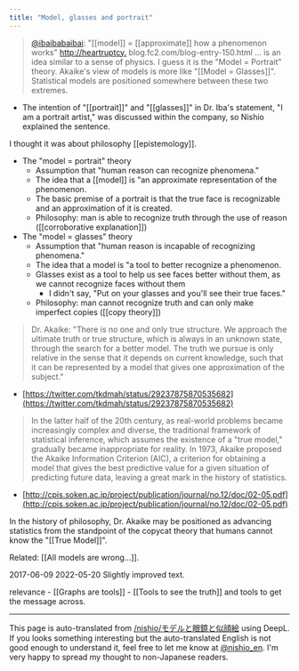 ```yaml
---
title: "Model, glasses and portrait"
---
```


> [@ibaibabaibai](https://twitter.com/ibaibabaibai/status/474381796826562561): "[[model]] = [[approximate]] how a phenomenon works" [http://heartruptcy.](http://heartruptcy.) blog.fc2.com/blog-entry-150.html ...
>  is an idea similar to a sense of physics. I guess it is the "Model = Portrait" theory. Akaike's view of models is more like "[[Model = Glasses]]". Statistical models are positioned somewhere between these two extremes.
- The intention of "[[portrait]]" and "[[glasses]]" in Dr. Iba's statement, "I am a portrait artist," was discussed within the company, so Nishio explained the sentence.

I thought it was about philosophy [[epistemology]].
- The "model = portrait" theory
    - Assumption that "human reason can recognize phenomena."
    - The idea that a [[model]] is "an approximate representation of the phenomenon.
    - The basic premise of a portrait is that the true face is recognizable and an approximation of it is created.
    - Philosophy: man is able to recognize truth through the use of reason ([[corroborative explanation]])
- The "model = glasses" theory
    - Assumption that "human reason is incapable of recognizing phenomena."
    - The idea that a model is "a tool to better recognize a phenomenon.
    - Glasses exist as a tool to help us see faces better without them, as we cannot recognize faces without them
        - I didn't say, "Put on your glasses and you'll see their true faces."
    - Philosophy: man cannot recognize truth and can only make imperfect copies ([[copy theory]])

>  Dr. Akaike: "There is no one and only true structure. We approach the ultimate truth or true structure, which is always in an unknown state, through the search for a better model. The truth we pursue is only relative in the sense that it depends on current knowledge, such that it can be represented by a model that gives one approximation of the subject."
- [https://twitter.com/tkdmah/status/29237875870535682](https://twitter.com/tkdmah/status/29237875870535682)

>  In the latter half of the 20th century, as real-world problems became increasingly complex and diverse, the traditional framework of statistical inference, which assumes the existence of a "true model," gradually became inappropriate for reality.
>  In 1973, Akaike proposed the Akaike Information Criterion (AIC), a criterion for obtaining a model that gives the best predictive value for a given situation of predicting future data, leaving a great mark in the history of statistics.
- [http://cpis.soken.ac.jp/project/publication/journal/no.12/doc/02-05.pdf](http://cpis.soken.ac.jp/project/publication/journal/no.12/doc/02-05.pdf)

In the history of philosophy, Dr. Akaike may be positioned as advancing statistics from the standpoint of the copycat theory that humans cannot know the "[[True Model]]".

Related: [[All models are wrong...]].

2017-06-09
2022-05-20 Slightly improved text.

relevance
    - [[Graphs are tools]]
    - [[Tools to see the truth]] and tools to get the message across.

---
This page is auto-translated from [/nishio/モデルと眼鏡と似顔絵](https://scrapbox.io/nishio/モデルと眼鏡と似顔絵) using DeepL. If you looks something interesting but the auto-translated English is not good enough to understand it, feel free to let me know at [@nishio_en](https://twitter.com/nishio_en). I'm very happy to spread my thought to non-Japanese readers.